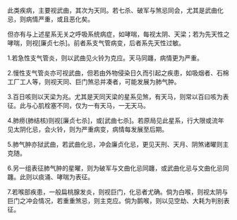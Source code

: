 此类疾病，主要视武曲，其次为天同。若七杀、破军与煞忌同会，尤其是武曲化忌，则病情严重，或且恶化矣。

但亦有与上述星系无关之呼吸系统病症，如哮喘，每视太阴、天梁；若为先天性之哮喘，则视[廉贞七杀]。前者系支气管病变，后者系先天性过敏。

1.若急性支气管炎，则以武曲见火铃为克应。天马同躔，病情更为严重。

2.慢性支气管炎亦可视武曲，但若由外物侵染日久而引起之疾患，如吸烟者、石棉工厂工人等，则视天同、巨门煞忌并凑者，可能发展为肺气肿。

3.百日咳则以天梁为兆。尤其是天同天梁的星系见煞，有天马，则常以百曰咳为表征。此与心肌栓塞不同，仅为一有天马，一无天马。

4.肺痨(肺结核)则视[廉贞七杀]，或[武曲七杀]。若原局见此星系，行大限或流年见太阴化忌，会火铃，则为严重病变，病情每发展至后期。

5.肺气肿亦狱武曲，若武曲化忌，冲会廉贞化忌，更见天刑、天月、阴煞诸曜则主克随。

6.另一组表征肺气肿的星曜，则为破军与文曲化忌同躔，或武曲化忌与文曲化忌同躔。此则以痰涌、哮喘为表征。

7.若喉部疾患，一般扁桃腺发炎，则视巨门，化忌者尤确。倘为白喉，则视太阴与巨门之冲会情况，若重重煞忌，则主克应。倘为鹅喉，则以见空劫、大耗为判别表征。

